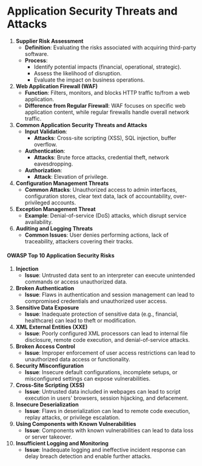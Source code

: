 # Application Security Threats and Attacks

1. **Supplier Risk Assessment**
   * **Definition**: Evaluating the risks associated with acquiring third-party software.
   * **Process**:
     * Identify potential impacts (financial, operational, strategic).
     * Assess the likelihood of disruption.
     * Evaluate the impact on business operations.
2. **Web Application Firewall (WAF)**
   * **Function**: Filters, monitors, and blocks HTTP traffic to/from a web application.
   * **Difference from Regular Firewall**: WAF focuses on specific web application content, while regular firewalls handle overall network traffic.
3. **Common Application Security Threats and Attacks**
   * **Input Validation**:
     * **Attacks**: Cross-site scripting (XSS), SQL injection, buffer overflow.
   * **Authentication**:
     * **Attacks**: Brute force attacks, credential theft, network eavesdropping.
   * **Authorization**:
     * **Attack**: Elevation of privilege.
4. **Configuration Management Threats**
   * **Common Attacks**: Unauthorized access to admin interfaces, configuration stores, clear text data, lack of accountability, over-privileged accounts.
5. **Exception Management Threat**
   * **Example**: Denial-of-service (DoS) attacks, which disrupt service availability.
6. **Auditing and Logging Threats**
   * **Common Issues**: User denies performing actions, lack of traceability, attackers covering their tracks.

#### OWASP Top 10 Application Security Risks

1. **Injection**
   * **Issue**: Untrusted data sent to an interpreter can execute unintended commands or access unauthorized data.
2. **Broken Authentication**
   * **Issue**: Flaws in authentication and session management can lead to compromised credentials and unauthorized user access.
3. **Sensitive Data Exposure**
   * **Issue**: Inadequate protection of sensitive data (e.g., financial, healthcare) can lead to theft or modification.
4. **XML External Entities (XXE)**
   * **Issue**: Poorly configured XML processors can lead to internal file disclosure, remote code execution, and denial-of-service attacks.
5. **Broken Access Control**
   * **Issue**: Improper enforcement of user access restrictions can lead to unauthorized data access or functionality.
6. **Security Misconfiguration**
   * **Issue**: Insecure default configurations, incomplete setups, or misconfigured settings can expose vulnerabilities.
7. **Cross-Site Scripting (XSS)**
   * **Issue**: Untrusted data included in webpages can lead to script execution in users' browsers, session hijacking, and defacement.
8. **Insecure Deserialization**
   * **Issue**: Flaws in deserialization can lead to remote code execution, replay attacks, or privilege escalation.
9. **Using Components with Known Vulnerabilities**
   * **Issue**: Components with known vulnerabilities can lead to data loss or server takeover.
10. **Insufficient Logging and Monitoring**
    * **Issue**: Inadequate logging and ineffective incident response can delay breach detection and enable further attacks.
